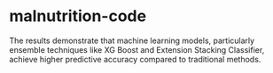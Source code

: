# malnutrition-code
The results demonstrate that machine learning models, particularly ensemble techniques like XG Boost and Extension Stacking Classifier, achieve higher predictive accuracy compared to traditional methods.
